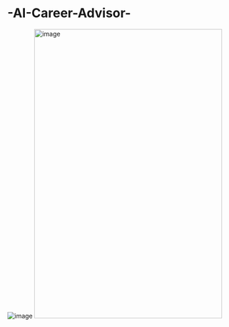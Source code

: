 # -AI-Career-Advisor-
![image](https://github.com/user-attachments/assets/c82aef74-02fb-4fcb-947e-a5a6625ee02e)
<img width="421" height="648" alt="image" src="https://github.com/user-attachments/assets/d6c97d1e-be75-4e65-82a0-3bc055a8dd27" />

